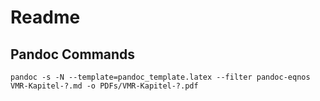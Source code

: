 # Readme

## Pandoc Commands

`pandoc -s -N --template=pandoc_template.latex --filter pandoc-eqnos VMR-Kapitel-?.md -o PDFs/VMR-Kapitel-?.pdf`
